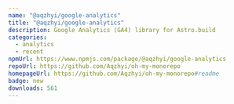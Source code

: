 ```yaml
---
name: "@aqzhyi/google-analytics"
title: "@aqzhyi/google-analytics"
description: Google Analytics (GA4) library for Astro.build
categories:
  - analytics
  - recent
npmUrl: https://www.npmjs.com/package/@aqzhyi/google-analytics
repoUrl: https://github.com/Aqzhyi/oh-my-monorepo
homepageUrl: https://github.com/Aqzhyi/oh-my-monorepo#readme
badge: new
downloads: 561
---
```

